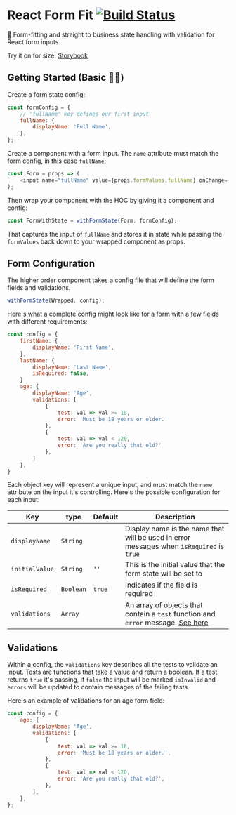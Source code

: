 # React Form Fit [![Build Status](https://travis-ci.org/jscottsmith/react-form-fit.svg?branch=master)](https://travis-ci.org/jscottsmith/react-form-fit)

👔 Form-fitting and straight to business state handling with validation for React form inputs.

Try it on for size: [Storybook](https://react-form-fit.surge.sh/)

## Getting Started (Basic 👌🏻)

Create a form state config:

```javascript
const formConfig = {
    // 'fullName' key defines our first input
    fullName: {
        displayName: 'Full Name',
    },
};
```

Create a component with a form input. The `name` attribute must match the form config, in this case `fullName`:

```javascript
const Form = props => (
    <input name="fullName" value={props.formValues.fullName} onChange={props.handleChange} />
);
```

Then wrap your component with the HOC by giving it a component and config:

```javascript
const FormWithState = withFormState(Form, formConfig);
```

That captures the input of `fullName` and stores it in state while passing the `formValues` back down to your wrapped component as props.

## Form Configuration

The higher order component takes a config file that will define the form fields and validations.

```javascript
withFormState(Wrapped, config);
```

Here's what a complete config might look like for a form with a few fields with different requirements:

```javascript
const config = {
    firstName: {
        displayName: 'First Name',
    },
    lastName: {
        displayName: 'Last Name',
        isRequired: false,
    }
    age: {
        displayName: 'Age',
        validations: [
            {
                test: val => val >= 18,
                error: 'Must be 18 years or older.'
            },
            {
                test: val => val < 120,
                error: 'Are you really that old?'
            },
        ]
    },
}
```

Each object key will represent a unique input, and must match the `name` attribute on the input it's controlling. Here's the possible configuration for each input:

| Key            | type      | Default | Description                                                                                      |
| -------------- | --------- | ------- | ------------------------------------------------------------------------------------------------ |
| `displayName`  | `String`  |         | Display name is the name that will be used in error messages when `isRequired` is `true`         |
| `initialValue` | `String`  | `''`    | This is the initial value that the form state will be set to                                     |
| `isRequired`   | `Boolean` | `true`  | Indicates if the field is required                                                               |
| `validations`  | `Array`   |         | An array of objects that contain a `test` function and `error` message. [See here](#validations) |

## Validations

Within a config, the `validations` key describes all the tests to validate an input. Tests are functions that take a value and return a boolean. If a test returns `true` it's passing, if `false` the input will be marked `isInvalid` and `errors` will be updated to contain messages of the failing tests.

Here's an example of validations for an age form field:

```javascript
const config = {
    age: {
        displayName: 'Age',
        validations: [
            {
                test: val => val >= 18,
                error: 'Must be 18 years or older.',
            },
            {
                test: val => val < 120,
                error: 'Are you really that old?',
            },
        ],
    },
};
```
